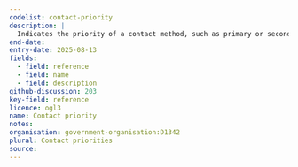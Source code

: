 ```yaml
---
codelist: contact-priority
description: |
  Indicates the priority of a contact method, such as primary or secondary.
end-date:
entry-date: 2025-08-13
fields:
  - field: reference
  - field: name
  - field: description
github-discussion: 203
key-field: reference
licence: ogl3
name: Contact priority
notes:
organisation: government-organisation:D1342
plural: Contact priorities
source: 
---
```


